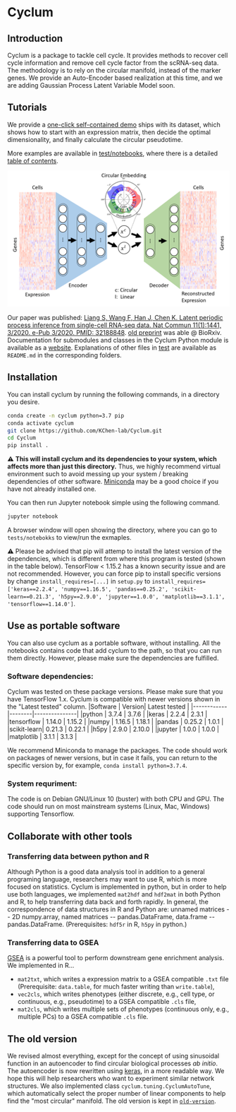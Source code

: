 # Cyclum

## Introduction
Cyclum is a package to tackle cell cycle. It provides methods to recover cell cycle information and remove cell cycle factor from the scRNA-seq data. The methodology is to rely on the circular manifold, instead of the marker genes. We provide an Auto-Encoder based realization at this time, and we are adding Gaussian Process Latent Variable Model soon.

## Tutorials
We provide a [one-click self-contained demo](https://github.com/KChen-lab/Cyclum-Demo) ships with its dataset, which shows how to start with an expression matrix, then decide the optimal dimensionality, and finally calculate the circular pseudotime. 

More examples are available in [test/notebooks](https://github.com/KChen-lab/Cyclum/tree/master/tests/notebooks), where there is a detailed [table of contents](https://github.com/KChen-lab/Cyclum/blob/master/tests/notebooks/README.md). 

![Illustration](old-version/docs/Illustration.PNG)

Our paper was published: [Liang S, Wang F, Han J, Chen K. Latent periodic process inference from single-cell RNA-seq data. Nat Commun 11(1):1441, 3/2020. e-Pub 3/2020. PMID: 32188848](https://www.nature.com/articles/s41467-020-15295-9). [old preprint](https://www.biorxiv.org/content/10.1101/625566v1) was able @ BioRxiv. Documentation for submodules and classes in the Cyclum Python module is available as a [website](https://kchen-lab.github.io/Cyclum/docs/_build/html/index.html). Explanations of other files in [test](https://github.com/KChen-lab/Cyclum/tree/master/tests) are available as `README.md` in the corresponding folders.

## Installation
You can install cyclum by running the following commands, in a directory you desire.

```bash
conda create -n cyclum python=3.7 pip
conda activate cyclum
git clone https://github.com/KChen-lab/Cyclum.git
cd Cyclum
pip install .
```
:warning: **This will install cyclum and its dependencies to your system, which affects more than just this directory.** Thus, we highly recommend virtual environment such to avoid messing up your system / breaking dependencies of other software. [Miniconda](https://docs.conda.io/en/latest/miniconda.html) may be a good choice if you have not already installed one.

You can then run Jupyter notebook simple using the following command.
```bash
jupyter notebook
```
A browser window will open showing the directory, where you can go to `tests/notebokks` to view/run the exmaples.

:warning: Please be advised that pip will attemp to install the latest version of the dependencies, which is different from where this program is tested (shown in the table below). TensorFlow < 1.15.2 has a known security issue and are not recommended. However, you can force pip to install specific versions by change `install_requires=[...]` in `setup.py` to `install_requires=['keras==2.2.4', 'numpy==1.16.5', 'pandas==0.25.2', 'scikit-learn==0.21.3', 'h5py==2.9.0', 'jupyter==1.0.0', 'matplotlib==3.1.1', 'tensorflow==1.14.0']`.

## Use as portable software
You can also use cyclum as a portable software, without installing. All the notebooks contains code that add cyclum to the path, so that you can run them directly. However, please make sure the dependencies are fulfilled. 

### Software dependencies: 
Cyclum was tested on these package versions. Please make sure that you have TensorFlow 1.x. Cyclum is compatible with newer versions shown in the "Latest tested" column.
|Software    | Version| Latest tested |
|------------|--------|---------------|
|python      | 3.7.4  | 3.7.6         |
|keras       | 2.2.4  | 2.3.1         |
|tensorflow  | 1.14.0 | 1.15.2        |
|numpy       | 1.16.5 | 1.18.1        |
|pandas      | 0.25.2 | 1.0.1         |
|scikit-learn| 0.21.3 | 0.22.1        |
|h5py        | 2.9.0  | 2.10.0        |
|jupyter     | 1.0.0  | 1.0.0         |
|matplotlib  | 3.1.1  | 3.1.3         |

We recommend Miniconda to manage the packages. The code should work on packages of newer versions, but in case it fails, you can return to the specific version by, for example, `conda install python=3.7.4`.

### System requriment:
The code is on Debian GNU/Linux 10 (buster) with both CPU and GPU. The code should run on most mainstream systems (Linux, Mac, Windows) supporting Tensorflow.

## Collaborate with other tools

### Transferring data between python and R
Although Python is a good data analysis tool in addition to a general programing language, researchers may want to use R, which is more focused on statistics. Cyclum is implemented in python, but in order to help use both languages, we implemented `mat2hdf` and `hdf2mat` in both Python and R, to help transferring data back and forth rapidly. In general, the correspondence of data structures in R and Python are: unnamed matrices -- 2D numpy.array, named matrices -- pandas.DataFrame, data.frame -- pandas.DataFrame. (Prerequisites: `hdf5r` in R, `h5py` in python.)

### Transferring data to GSEA
[GSEA](http://software.broadinstitute.org/gsea/index.jsp) is a powerful tool to perform downstream gene enrichment analysis. We implemented in R...
- `mat2txt`, which writes a expression matrix to a GSEA compatible `.txt` file (Prerequisite: `data.table`, for much faster writing than `write.table`),
- `vec2cls`, which writes phenotypes (either discrete, e.g., cell type, or continuous, e.g., pseudotime) to a GSEA compatible `.cls` file,
- `mat2cls`, which writes multiple sets of phenotypes (continuous only, e.g., multiple PCs) to a GSEA compatible `.cls` file.

## The old version
We revised almost everything, except for the concept of using sinusoidal function in an autoencoder to find circular biological processes *ab initio*. The autoencoder is now rewritten using [keras](https://keras.io/), in a more readable way. We hope this will help researchers who want to experiment similar network structures. We also implemented class `cyclum.tuning.CyclumAutoTune`, which automatically select the proper number of linear components to help find the "most circular" manifold. The old version is kept in [`old-version`](old-version).
